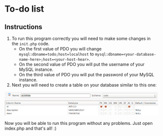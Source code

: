 # To-do list

## Instructions

1. To run this program correctly you will need to make some changes in the `init.php` code.
    * On the first value of PDO you will change `mysql:dbname=todo;host=localhost` to `mysql:dbname=<your-database-name-here>;host=<your-host-hear>`.
    * On the second value of PDO you will put the username of your MySQL instance.
    * On the third value of PDO you will put the password of your MySQL instance.
2. Next you will need to create a table on your database similar to this one:

![activities-table](/img/table.png)

Now you will be able to run this program without any problems. Just open index.php and that's all! :)